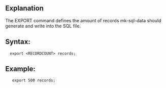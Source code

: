## Explanation

The EXPORT command defines the amount of records mk-sql-data should generate and write into the SQL file.  

## Syntax:

```
  export <RECORDCOUNT> records;  
```

## Example:

```
   export 500 records;
```

